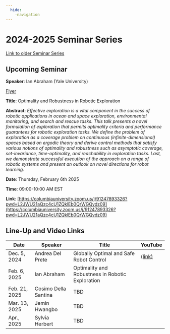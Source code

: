 ```yaml
---
  hide:
    -navigation
---
```


# 2024-2025 Seminar Series

[Link to older Seminar Series](seminars_old.md)

## Upcoming Seminar

**Speaker**: Ian Abraham (Yale University)

[Flyer](assets/flyer_IanAbraham-Feb6.pdf)

**Title**: Optimality and Robustness in Robotic Exploration

**Abstract**: *Effective exploration is a vital component in the success of robotic applications in ocean and space exploration, environmental monitoring, and search and rescue tasks. This talk presents a novel formulation of exploration that permits optimality criteria and performance guarantees for robotic exploration tasks. We define the problem of exploration as a coverage problem on continuous (infinite-dimensional) spaces based on ergodic theory and derive control methods that satisfy various notions of optimality and robustness such as asymptotic coverage, set-invariance, time-optimality, and reachability in exploration tasks. Last, we demonstrate successful execution of the approach on a range of robotic systems and present an outlook on novel directions for robot learning.*

**Date**: Thursday, February 6th 2025

**Time**: 09:00-10:00 AM EST

**Link**: [https://columbiauniversity.zoom.us/j/91247893326?pwd=L2JWU21aQzc4cU1ZQklEb0QrWGQvdz09](https://columbiauniversity.zoom.us/j/91247893326?pwd=L2JWU21aQzc4cU1ZQklEb0QrWGQvdz09)

## Line-Up and Video Links

| Date | Speaker | Title | YouTube |
| ----------- | ----------- | ----------- | ----------- |
| Dec. 5, 2024  | Andrea Del Prete | Globally Optimal and Safe Robot Control | [(link)](https://www.youtube.com/watch?v=BQR0lANoJzI) |
| Feb. 6, 2025  | Ian Abraham | Optimality and Robustness in Robotic Exploration |  |
| Feb. 21, 2025  | Cosimo Della Santina  | TBD |  |
| Mar. 13, 2025  | Jemin Hwangbo | TBD |  |
| Apr., 2025  | Sylvia Herbert | TBD |  |

